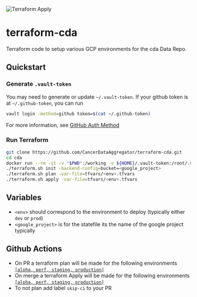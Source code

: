 ![Terraform Apply](https://github.com/CancerDataAggregator/terraform-cda/workflows/Terraform%20Apply/badge.svg)

# terraform-cda

Terraform code to setup various GCP environments for the cda Data Repo.

## Quickstart

### Generate `.vault-token`

You may need to generate or update `~/.vault-token`. If your github token is at `~/.github-token`, you can
run

```sh
vault login -method=github token=$(cat ~/.github-token)
```

For more information, see [GitHub Auth Method](https://www.vaultproject.io/docs/auth/github)

### Run Terraform

```sh
git clone https://github.com/CancerDataAggregator/terraform-cda.git
cd cda
docker run --rm -it -v "$PWD":/working -v ${HOME}/.vault-token:/root/.vault-token broadinstitute/dsde-toolbox:consul-0.20.0 ./mkEnv.sh -e <env>
./terraform.sh init -backend-config=bucket=<google_project>
./terraform.sh plan -var-file=tfvars/<env>.tfvars
./terraform.sh apply -var-file=tfvars/<env>.tfvars
```
## Variables
- `<env>` should correspond to the environment to deploy (typically either `dev`
or `prod`)
- `<google_project>` is for the statefile its the name of the google project typically

## Github Actions
- On PR a terraform plan will be made for the following environments [`[alpha, perf, staging, production]`](https://github.com/CancerDataAggregator/terraform-cda/blob/ms-tfvars/.github/workflows/terraformPrPlan.yml#L16)
- On merge a terraform Apply will be made for the following environments [`[alpha, perf, staging, production]`](https://github.com/CancerDataAggregator/terraform-cda/blob/ms-tfvars/.github/workflows/terraformPrPlan.yml#L16)
- To not plan add label `skip-ci` to your PR
